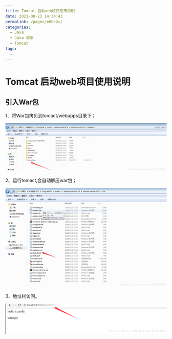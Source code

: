 ```yaml
---
title: Tomcat 启动web项目使用说明
date: 2021-08-23 14:34:43
permalink: /pages/e6bc2c/
categories:
  - Java
  - Java 框架
  - Tomcat
tags:
  - 
---
```

# Tomcat 启动web项目使用说明

## 引入War包

1、将War包拷贝到tomact/webapps目录下；

![将War包拷贝到tomact/webapps目录下](./img/Tomcat-Web-01.png)

2、运行tomact,会自动解压war包；

![运行tomact,会自动解压war包](./img/Tomcat-Web-02.png)

3、地址栏访问。

![地址栏访问](./img/Tomcat-Web-03.png)
